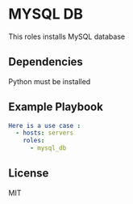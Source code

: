 MYSQL DB
=========

This roles installs MySQL database

Dependencies
------------

Python must be installed

Example Playbook
----------------

```yaml
Here is a use case :
  - hosts: servers
    roles:
      - mysql_db
```

License
-------

MIT
